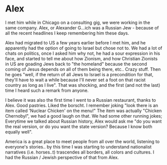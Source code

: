 # Alex

I met him while in Chicago on a consulting gig, we were working in the
same company. Alex, or Alexander G...ich was a Russian Jew - because
of all the recent headlines I keep remembering him these days.

Alex had migrated to US a few years earlier before I met him, and he
apparently had the option of going to Israel but chose not to. We had
a lot of chats on politics, once I asked him why not, he had a sour
expression in his face, and started to tell me about how Zionism, and
how Christian Zionists in US are goading Jews back to "the homeland"
because the second coming of Jesus depends on all of them being there,
etc.. Crazy stuff. Then he goes "well, if the return of all Jews to
Israel is a precondition for that, they'll have to wait a while
because I'll never set a foot on that racist country as long as I
live". That was shocking, and the first (and not the last) time I
heard such a remark from anyone.

I believe it was also the first time I went to a Russian restaurant,
thanks to Alex. Good pastries. Liked the borscht. I remember joking
"look there is an item called 'Nuclear Chicken' on the menu!" The item
was actually "Chicken Chernobyl", we had a good laugh on that. We had
some other running jokes; Everytime we talked about Russian history,
Alex would ask me "do you want the real version, or do you want the
state version? Because I know both equally well".

America is a great place to meet people from all over the world,
listening to everyone's stories.. by this time I was starting to
understand nationalist narratives (i.e. horses..t) trascendes all
borders, all colors and cultures. I had the Russian / Jewish
perspective of that from Alex.
